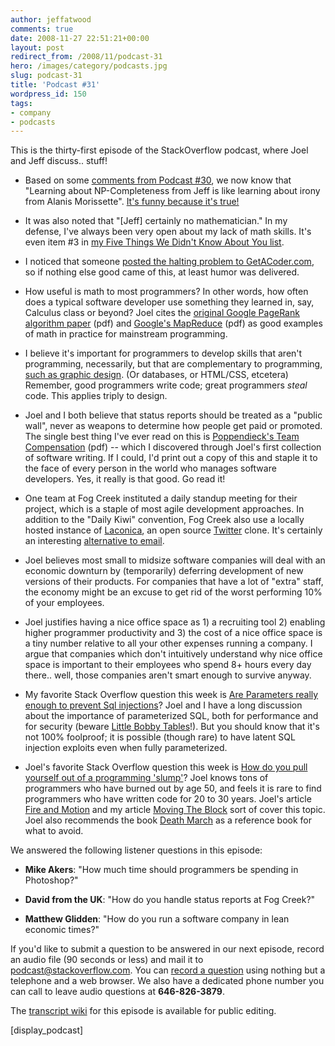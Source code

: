 ```yaml
---
author: jeffatwood
comments: true
date: 2008-11-27 22:51:21+00:00
layout: post
redirect_from: /2008/11/podcast-31
hero: /images/category/podcasts.jpg
slug: podcast-31
title: 'Podcast #31'
wordpress_id: 150
tags:
- company
- podcasts
---
```


This is the thirty-first episode of the StackOverflow podcast, where
Joel and Jeff discuss.. stuff!






  * Based on some [comments from Podcast #30](http://blog.stackoverflow.com/2008/11/podcast-30/#comments), we now know that "Learning about NP-Completeness from Jeff is like learning about irony from Alanis Morissette". [It's funny because it's true!](http://www.codinghorror.com/blog/archives/001187.html)


  * It was also noted that "[Jeff] certainly no mathematician." In my defense, I've always been very open about my lack of math skills. It's even item #3 in [my Five Things We Didn't Know About You list](http://www.codinghorror.com/blog/archives/000770.html).


  * I noticed that someone [posted the halting problem to GetACoder.com](http://www.getacoder.com/projects/bug_finder_92913.html), so if nothing else good came of this, at least humor was delivered.


  * How useful is math to most programmers? In other words, how often does a typical software developer use something they learned in, say, Calculus class or beyond? Joel cites the [original Google PageRank algorithm paper](http://citeseer.ist.psu.edu/cache/papers/cs/7144/http:zSzzSzwww-db.stanford.eduzSz~backrubzSzpageranksub.pdf/page98pagerank.pdf) (pdf) and [Google's MapReduce](http://labs.google.com/papers/mapreduce-osdi04.pdf) (pdf) as good examples of math in practice for mainstream programming.


  * I believe it's important for programmers to develop skills that aren't programming, necessarily, but that are complementary to programming, [such as graphic design](http://www.codinghorror.com/blog/archives/000849.html). (Or databases, or HTML/CSS, etcetera) Remember, good programmers write code; great programmers _steal_ code. This applies triply to design.


  * Joel and I both believe that status reports should be treated as a "public wall", never as weapons to determine how people get paid or promoted. The single best thing I've ever read on this is [Poppendieck's Team Compensation](http://www.poppendieck.com/pdfs/Compensation.pdf) (pdf) -- which I discovered through Joel's first collection of software writing. If I could, I'd print out a copy of this and staple it to the face of every person in the world who manages software developers. Yes, it really is that good. Go read it!


  * One team at Fog Creek instituted a daily standup meeting for their project, which is a staple of most agile development approaches. In addition to the "Daily Kiwi" convention, Fog Creek also use a locally hosted instance of [Laconica](http://laconi.ca/), an open source [Twitter](https://twitter.com/) clone. It's certainly an interesting [alternative to email](http://www.codinghorror.com/blog/archives/001191.html).


  * Joel believes most small to midsize software companies will deal with an economic downturn by (temporarily) deferring development of new versions of their products. For companies that have a lot of "extra" staff, the economy might be an excuse to get rid of the worst performing 10% of your employees.


  * Joel justifies having a nice office space as 1) a recruiting tool 2) enabling higher programmer productivity and 3) the cost of a nice office space is a tiny number relative to all your other expenses running a company. I argue that companies which don't intuitively understand why nice office space is important to their employees who spend 8+ hours every day there.. well, those companies aren't smart enough to survive anyway.


  * My favorite Stack Overflow question this week is [Are Parameters really enough to prevent Sql injections](http://stackoverflow.com/questions/306668/are-parameters-really-enough-to-prevent-sql-injections)? Joel and I have a long discussion about the importance of parameterized SQL, both for performance and for security (beware [Little Bobby Tables](http://xkcd.com/327/)!). But you should know that it's not 100% foolproof; it is possible (though rare) to have latent SQL injection exploits even when fully parameterized.


  * Joel's favorite Stack Overflow question this week is [How do you pull yourself out of a programming 'slump'](http://stackoverflow.com/questions/273299/how-do-you-pull-yourself-out-of-a-programming-slump)? Joel knows tons of programmers who have burned out by age 50, and feels it is rare to find programmers who have written code for 20 to 30 years. Joel's article [Fire and Motion](http://www.joelonsoftware.com/articles/fog0000000339.html) and my article [Moving The Block](http://www.codinghorror.com/blog/archives/000176.html) sort of cover this topic. Joel also recommends the book [Death March](http://www.amazon.com/dp/013143635X/?tag=codinghorror-20) as a reference book for what to avoid.  





We answered the following listener questions in this episode:






  * **Mike Akers**: "How much time should programmers be spending in Photoshop?"


  * **David from the UK**: "How do you handle status reports at Fog Creek?"


  * **Matthew Glidden**: "How do you run a software company in lean economic times?"




If you'd like to submit a question to be answered in our next episode, record an audio file (90 seconds or less) and mail it to [podcast@stackoverflow.com](mailto:podcast@stackoverflow.com). You can [record a question](http://blog.stackoverflow.com/index.php/2008/05/recording-podcast-questions-using-your-telephone/) using nothing but a telephone and a web browser. We also have a dedicated phone number you can call to leave audio questions at
**646-826-3879**.






The [transcript wiki](https://stackoverflow.fogbugz.com/default.asp?W26423) for this episode is available for public editing.






[display_podcast]

